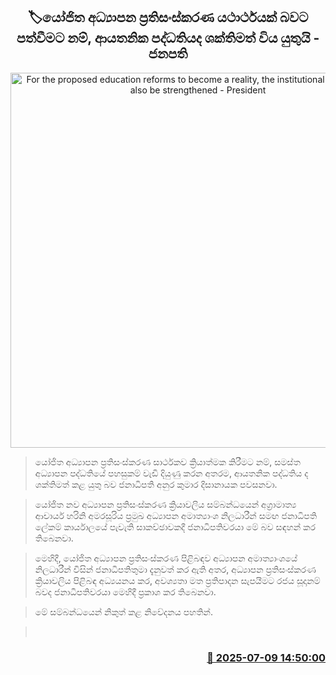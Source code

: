 <p align='center'><b><h2 align='center' title='For the proposed education reforms to become a reality, the institutional system must also be strengthened - President'>🏷යෝජිත අධ්‍යාපන ප්‍රතිසංස්කරණ යථාර්ථයක් බවට පත්වීමට නම්, ආයතනික පද්ධතියද ශක්තිමත් විය යුතුයි - ජනපති</h2></b></p>
<p align='center'><img src='https://helakuru.sgp1.cdn.digitaloceanspaces.com/esana/images/lib/anura-president-pmd-today.jpg' width='600' alt='For the proposed education reforms to become a reality, the institutional system must also be strengthened - President'></p>

> යෝජිත අධ්‍යාපන ප්‍රතිසංස්කරණ සාර්ථකව ක්‍රියාත්මක කිරීමට නම්, සමස්ත අධ්‍යාපන පද්ධතියේ පහසුකම් වැඩි දියුණු කරන අතරම, ආයතනික පද්ධතිය ද ශක්තිමත් කළ යුතු බව ජනාධිපති අනුර කුමාර දිසානායක පවසනවා.

> යෝජිත නව අධ්‍යාපන ප්‍රතිසංස්කරණ ක්‍රියාවලිය සම්බන්ධයෙන් අග්‍රාමාත්‍ය ආචාර්ය හරිනි අමරසූරිය ප්‍රමුඛ අධ්‍යාපන අමාත්‍යාංශ නිලධාරීන් සමඟ ජනාධිපති ලේකම් කාර්යාලයේ පැවැති සාකච්ඡාවකදී ජනාධිපතිවරයා මේ බව සඳහන් කර තිබෙනවා.

> මෙහිදී, යෝජිත අධ්‍යාපන ප්‍රතිසංස්කරණ පිළිබඳව අධ්‍යාපන අමාත්‍යාංශයේ නිලධාරීන් විසින් ජනාධිපතිතුමා දැනුවත් කර ඇති අතර, අධ්‍යාපන ප්‍රතිසංස්කරණ ක්‍රියාවලිය පිළිබඳ අධ්‍යයනය කර, අවශ්‍යතා මත ප්‍රතිපාදන සැපයීමට රජය සූදානම් බවද ජනාධිපතිවරයා මෙහිදී ප්‍රකාශ කර තිබෙනවා.

> මේ සම්බන්ධයෙන් නිකුත් කළ නිවේදනය පහතින්. 

>  



<h3 align='right'><a href='https://www.helakuru.lk/esana/p/111725/'>📅 2025-07-09 14:50:00</a></h3>
